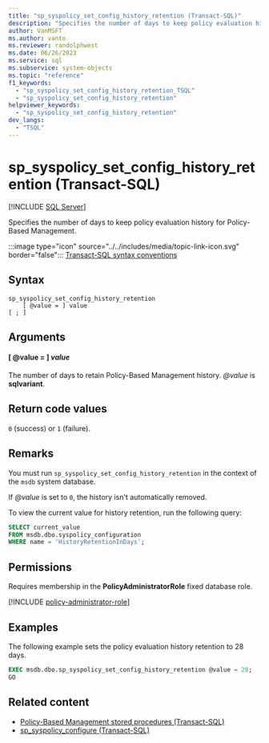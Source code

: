 ```yaml
---
title: "sp_syspolicy_set_config_history_retention (Transact-SQL)"
description: "Specifies the number of days to keep policy evaluation history for Policy-Based Management."
author: VanMSFT
ms.author: vanto
ms.reviewer: randolphwest
ms.date: 06/26/2023
ms.service: sql
ms.subservice: system-objects
ms.topic: "reference"
f1_keywords:
  - "sp_syspolicy_set_config_history_retention_TSQL"
  - "sp_syspolicy_set_config_history_retention"
helpviewer_keywords:
  - "sp_syspolicy_set_config_history_retention"
dev_langs:
  - "TSQL"
---
```

# sp_syspolicy_set_config_history_retention (Transact-SQL)

[!INCLUDE [SQL Server](../../includes/applies-to-version/sqlserver.md)]

Specifies the number of days to keep policy evaluation history for Policy-Based Management.

:::image type="icon" source="../../includes/media/topic-link-icon.svg" border="false"::: [Transact-SQL syntax conventions](../../t-sql/language-elements/transact-sql-syntax-conventions-transact-sql.md)

## Syntax

```syntaxsql
sp_syspolicy_set_config_history_retention
    [ @value = ] value
[ ; ]
```

## Arguments

#### [ @value = ] *value*

The number of days to retain Policy-Based Management history. *@value* is **sqlvariant**.

## Return code values

`0` (success) or `1` (failure).

## Remarks

You must run `sp_syspolicy_set_config_history_retention` in the context of the `msdb` system database.

If *@value* is set to `0`, the history isn't automatically removed.

To view the current value for history retention, run the following query:

```sql
SELECT current_value
FROM msdb.dbo.syspolicy_configuration
WHERE name = 'HistoryRetentionInDays';
```

## Permissions

Requires membership in the **PolicyAdministratorRole** fixed database role.

[!INCLUDE [policy-administrator-role](includes/policy-administrator-role.md)]

## Examples

The following example sets the policy evaluation history retention to 28 days.

```sql
EXEC msdb.dbo.sp_syspolicy_set_config_history_retention @value = 28;
GO
```

## Related content

- [Policy-Based Management stored procedures (Transact-SQL)](policy-based-management-stored-procedures-transact-sql.md)
- [sp_syspolicy_configure (Transact-SQL)](sp-syspolicy-configure-transact-sql.md)
